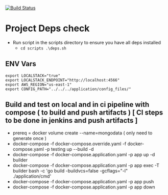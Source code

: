 [![Build Status](https://your.jenkins.url/buildStatus/)](https://your.jenkins/url/buildStatus)
# Project Deps check
- Run script in the scripts directory to ensure you have all deps installed
    - ``` cd scripts .\deps.sh ```

## ENV Vars
```
export LOCALSTACK="true"
export LOCALSTACK_ENDPOINT="http://localhost:4566"
export AWS_REGION="us-east-1"
export CONFIG_PATH="../../../application/config_files/"
```
## Build and test on local and in ci pipeline with compose ( to build and push artifacts ) [ CI steps to be done in jenkins and push artifacts ]
-  prereq = docker volume create --name=mongodata ( only need to generate once )
-  docker-compose -f docker-compose.override.yaml -f docker-compose.yaml -p testing up --build -d
-  docker-compose -f docker-compose.application.yaml -p app up -d builder
-  docker-compose -f docker-compose.application.yaml -p app exec -T builder bash -c 'go build -buildvcs=false -gcflags="-l" ./application/cmd'
-  docker-compose -f docker-compose.application.yaml -p app push
-  docker-compose -f docker-compose.application.yaml -p app down